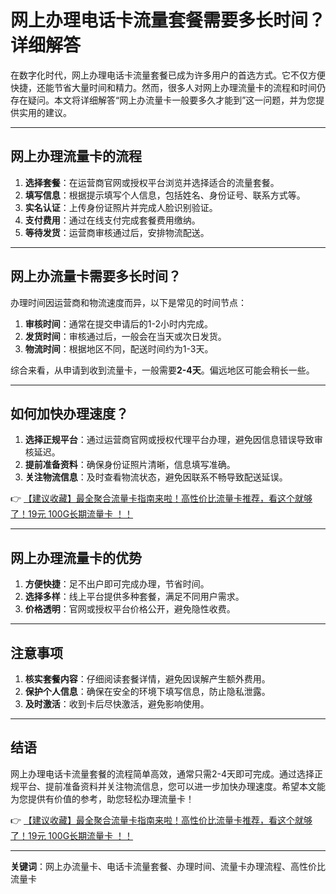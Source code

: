 # 网上办理电话卡流量套餐需要多长时间？详细解答

在数字化时代，网上办理电话卡流量套餐已成为许多用户的首选方式。它不仅方便快捷，还能节省大量时间和精力。然而，很多人对网上办理流量卡的流程和时间仍存在疑问。本文将详细解答“网上办流量卡一般要多久才能到”这一问题，并为您提供实用的建议。

---

## 网上办理流量卡的流程

1. **选择套餐**：在运营商官网或授权平台浏览并选择适合的流量套餐。  
2. **填写信息**：根据提示填写个人信息，包括姓名、身份证号、联系方式等。  
3. **实名认证**：上传身份证照片并完成人脸识别验证。  
4. **支付费用**：通过在线支付完成套餐费用缴纳。  
5. **等待发货**：运营商审核通过后，安排物流配送。  

---

## 网上办流量卡需要多长时间？

办理时间因运营商和物流速度而异，以下是常见的时间节点：

1. **审核时间**：通常在提交申请后的1-2小时内完成。  
2. **发货时间**：审核通过后，一般会在当天或次日发货。  
3. **物流时间**：根据地区不同，配送时间约为1-3天。  

综合来看，从申请到收到流量卡，一般需要**2-4天**。偏远地区可能会稍长一些。

---

## 如何加快办理速度？

1. **选择正规平台**：通过运营商官网或授权代理平台办理，避免因信息错误导致审核延迟。  
2. **提前准备资料**：确保身份证照片清晰，信息填写准确。  
3. **关注物流信息**：及时查看物流状态，避免因联系不畅导致配送延误。  

👉 [【建议收藏】最全聚合流量卡指南来啦！高性价比流量卡推荐，看这个就够了！19元 100G长期流量卡 ！！](https://bit.ly/Liuliangka)

---

## 网上办理流量卡的优势

1. **方便快捷**：足不出户即可完成办理，节省时间。  
2. **选择多样**：线上平台提供多种套餐，满足不同用户需求。  
3. **价格透明**：官网或授权平台价格公开，避免隐性收费。  

---

## 注意事项

1. **核实套餐内容**：仔细阅读套餐详情，避免因误解产生额外费用。  
2. **保护个人信息**：确保在安全的环境下填写信息，防止隐私泄露。  
3. **及时激活**：收到卡后尽快激活，避免影响使用。  

---

## 结语

网上办理电话卡流量套餐的流程简单高效，通常只需2-4天即可完成。通过选择正规平台、提前准备资料并关注物流信息，您可以进一步加快办理速度。希望本文能为您提供有价值的参考，助您轻松办理流量卡！

👉 [【建议收藏】最全聚合流量卡指南来啦！高性价比流量卡推荐，看这个就够了！19元 100G长期流量卡 ！！](https://bit.ly/Liuliangka)

---

**关键词**：网上办流量卡、电话卡流量套餐、办理时间、流量卡办理流程、高性价比流量卡